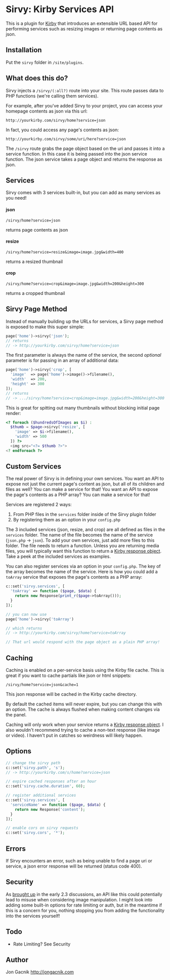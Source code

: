 # Sirvy: Kirby Services API

This is a plugin for [Kirby](http://getkirby.com) that introduces an extensible URL based API for performing services such as resizing images or returning page contents as json.

## Installation

Put the `sirvy` folder in `/site/plugins`.

## What does this do?

Sirvy injects a `/sirvy/(:all?)` route into your site. This route passes data to PHP functions (we're calling them services).

For example, after you've added Sirvy to your project, you can access your homepage contents as json via this url:

```
http://yourkirby.com/sirvy/home?service=json
```

In fact, you could access any page's contents as json:

```
http://yourkirby.com/sirvy/some/uri/here?service=json
```

The `/sirvy` route grabs the page object based on the uri and passes it into a service function. In this case it is being passed into the json service function. The json service takes a page object and returns the response as json.

## Services

Sirvy comes with 3 services built-in, but you can add as many services as you need!

#### json

```
/sirvy/home?service=json
```

returns page contents as json


#### resize

```
/sirvy/home?service=resize&image=image.jpg&width=400
```

returns a resized thumbnail


#### crop

```
/sirvy/home?service=crop&image=image.jpg&width=200&height=300
```

returns a cropped thumbnail

## Sirvy Page Method

Instead of manually building up the URLs for services, a Sirvy page method is exposed to make this super simple:

```php
page('home')->sirvy('json');
// returns
// -> http://yourkirby.com/sirvy/home?service=json
```

The first parameter is always the name of the service, the second *optional* parameter is for passing in an array of additional data:

```php
page('home')->sirvy('crop', [
  'image'  => page('home')->image()->filename(),
  'width'  => 200,
  'height' => 300
]);
// returns
// -> .../sirvy/home?service=crop&image=image.jpg&width=200&height=300
```

This is great for spitting out many thumbnails without blocking initial page render:

```php
<? foreach ($hundredsOfImages as $i) :
  $thumb = $page->sirvy('resize', [
    'image' => $i->filename(),
    'width' => 500
  ]) ?>
  <img src="<?= $thumb ?>">
<? endforeach ?>

```

## Custom Services

The real power of Sirvy is in defining your own services. You want an API to expose not just the current page's content as json, but all of its children and files as well? You can make a service for that! You want an API to expose the page's contents as a PHP array? You can make a service for that!

Services are registered 2 ways:

1. From PHP files in the `services` folder inside of the Sirvy plugin folder
2. By registering them as an option in your `config.php`

The 3 included services (json, resize, and crop) are all defined as files in the `services` folder. The name of the file becomes the name of the service (`json.php` -> `json`). To add your own services, just add more files to this folder. The file needs to return a function. Unless you are returning media files, you will typically want this function to return a [Kirby response object](https://getkirby.com/docs/toolkit/api#response). Take a peek at the included services as examples.

You can also register services via an option in your `config.php`. The key of the array becomes the name of the service. Here is how you could add a `toArray` service that exposes the page's contents as a PHP array:

```php
c::set('sirvy.services', [
  'toArray' => function ($page, $data) {
    return new Response(print_r($page->toArray()));
  }
]);

// you can now use
page('home')->sirvy('toArray')

// which returns
// -> http://yourkirby.com/sirvy/home?service=toArray

// That url would respond with the page object as a plain PHP array!
```

## Caching

Caching is enabled on a per-service basis using the Kirby file cache. This is great if you want to cache partials like json or html snippets:

```
/sirvy/home?service=json&cache=1
```

This json response will be cached in the Kirby cache directory.

By default the cached items will never expire, but you can change this with an option. The cache is always flushed when making content changes via the panel.

Caching will only work when your service returns a [Kirby response object](https://getkirby.com/docs/toolkit/api#response). I also wouldn't recommend trying to cache a non-text response (like image or video). I haven't put in catches so weirdness will likely happen.

## Options

```php
// change the sirvy path
c::set('sirvy.path', 's');
// -> http://yourkirby.com/s/home?service=json

// expire cached responses after an hour
c::set('sirvy.cache.duration', 60);

// register additional services
c::set('sirvy.services', [
  'serviceName' => function ($page, $data) {
    return new Response('content');
  }
]);

// enable cors on sirvy requests
c::set('sirvy.cors', '*');

```

## Errors

If Sirvy encounters an error, such as being unable to find a page uri or service, a json error response  will be returned (status code 400).

## Security

As [brought up](https://github.com/getkirby/kirby/issues/412) in the early 2.3 discussions, an API like this could potentially lead to misuse when considering image manipulation. I might look into adding some built-in options for rate limiting or auth, but in the meantime if this is a concern for you, nothing stopping you from adding the functionality into the services yourself!

## Todo

- Rate Limiting? See Security

## Author

Jon Gacnik <http://jongacnik.com>
